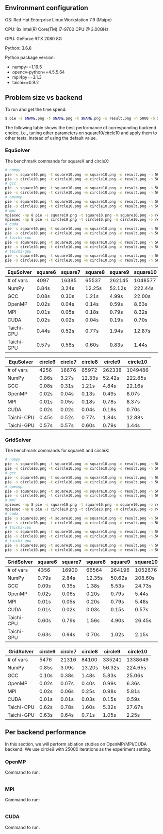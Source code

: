 ## Environment configuration

OS: Red Hat Enterprise Linux Workstation 7.9 (Maipo)

CPU: 8x Intel(R) Core(TM) i7-9700 CPU @ 3.00GHz

GPU: GeForce RTX 2080 8G

Python: 3.6.8

Python package version:

- numpy==1.19.5
- opencv-python==4.5.5.64
- mpi4py==3.1.3
- taichi==0.9.2

## Problem size vs backend

To run and get the time spend:

```bash
$ pie -s $NAME.png -t $NAME.png -m $NAME.png -o result.png -n 5000 -b $BACKEND --method $METHOD ...
```

The following table shows the best performance of corresponding backend choice, i.e., tuning other parameters on square10/circle10 and apply them to other tests, instead of using the default value.

### EquSolver

The benchmark commands for squareX and circleX:

```bash
# numpy
pie -s square10.png -t square10.png -m square10.png -o result.png -n 5000 -b numpy --method equ
pie -s circle10.png -t circle10.png -m circle10.png -o result.png -n 5000 -b numpy --method equ
# gcc
pie -s square10.png -t square10.png -m square10.png -o result.png -n 5000 -b gcc --method equ
pie -s circle10.png -t circle10.png -m circle10.png -o result.png -n 5000 -b gcc --method equ
# openmp
pie -s square10.png -t square10.png -m square10.png -o result.png -n 5000 -b openmp --method equ -c 8
pie -s circle10.png -t circle10.png -m circle10.png -o result.png -n 5000 -b openmp --method equ -c 8
# mpi
mpiexec -np 8 pie -s square10.png -t square10.png -m square10.png -o result.png -n 5000 -b mpi --method equ --mpi-sync-interval 100
mpiexec -np 8 pie -s circle10.png -t circle10.png -m circle10.png -o result.png -n 5000 -b mpi --method equ --mpi-sync-interval 100
# cuda
pie -s square10.png -t square10.png -m square10.png -o result.png -n 5000 -b cuda --method equ -z 1024
pie -s circle10.png -t circle10.png -m circle10.png -o result.png -n 5000 -b cuda --method equ -z 1024
# taichi-cpu
pie -s square10.png -t square10.png -m square10.png -o result.png -n 5000 -b taichi-cpu --method equ -c 8
pie -s circle10.png -t circle10.png -m circle10.png -o result.png -n 5000 -b taichi-cpu --method equ -c 8
# taichi-gpu
pie -s square10.png -t square10.png -m square10.png -o result.png -n 5000 -b taichi-gpu --method equ -z 1024
pie -s circle10.png -t circle10.png -m circle10.png -o result.png -n 5000 -b taichi-gpu --method equ -z 1024
```

| EquSolver  | square6 | square7 | square8 | square9 | square10 |
| ---------- | ------- | ------- | ------- | ------- | -------- |
| # of vars  | 4097    | 16385   | 65537   | 262145  | 1048577  |
| NumPy      | 0.84s   | 3.24s   | 12.25s  | 52.12s  | 222.44s  |
| GCC        | 0.08s   | 0.30s   | 1.21s   | 4.99s   | 22.00s   |
| OpenMP     | 0.02s   | 0.04s   | 0.14s   | 0.59s   | 8.63s    |
| MPI        | 0.01s   | 0.05s   | 0.18s   | 0.79s   | 8.32s    |
| CUDA       | 0.02s   | 0.02s   | 0.04s   | 0.19s   | 0.70s    |
| Taichi-CPU | 0.44s   | 0.52s   | 0.77s   | 1.94s   | 12.87s   |
| Taichi-GPU | 0.57s   | 0.58s   | 0.60s   | 0.83s   | 1.44s    |

| EquSolver  | circle6 | circle7 | circle8 | circle9 | circle10 |
| ---------- | ------- | ------- | ------- | ------- | -------- |
| # of vars  | 4256    | 16676   | 65972   | 262338  | 1049486  |
| NumPy      | 0.86s   | 3.27s   | 12.33s  | 52.42s  | 222.85s  |
| GCC        | 0.08s   | 0.31s   | 1.21s   | 4.84s   | 22.16s   |
| OpenMP     | 0.02s   | 0.04s   | 0.13s   | 0.49s   | 8.07s    |
| MPI        | 0.01s   | 0.05s   | 0.18s   | 0.78s   | 8.37s    |
| CUDA       | 0.02s   | 0.02s   | 0.04s   | 0.19s   | 0.70s    |
| Taichi-CPU | 0.45s   | 0.52s   | 0.77s   | 1.84s   | 12.88s   |
| Taichi-GPU | 0.57s   | 0.57s   | 0.60s   | 0.79s   | 1.44s    |

### GridSolver

The benchmark commands for squareX and circleX:

```bash
# numpy
pie -s square10.png -t square10.png -m square10.png -o result.png -n 5000 -b numpy --method grid
pie -s circle10.png -t circle10.png -m circle10.png -o result.png -n 5000 -b numpy --method grid
# gcc
pie -s square10.png -t square10.png -m square10.png -o result.png -n 5000 -b gcc --method grid --grid-x 8 --grid-y 8
pie -s circle10.png -t circle10.png -m circle10.png -o result.png -n 5000 -b gcc --method grid --grid-x 8 --grid-y 8 
# openmp
pie -s square10.png -t square10.png -m square10.png -o result.png -n 5000 -b openmp --method grid -c 8 --grid-x 2 --grid-y 16
pie -s circle10.png -t circle10.png -m circle10.png -o result.png -n 5000 -b openmp --method grid -c 8 --grid-x 2 --grid-y 16
# mpi
mpiexec -np 8 pie -s square10.png -t square10.png -m square10.png -o result.png -n 5000 -b mpi --method grid --mpi-sync-interval 100
mpiexec -np 8 pie -s circle10.png -t circle10.png -m circle10.png -o result.png -n 5000 -b mpi --method grid --mpi-sync-interval 100
# cuda
pie -s square10.png -t square10.png -m square10.png -o result.png -n 5000 -b cuda --method grid -z 1024 --grid-x 2 --grid-y 128
pie -s circle10.png -t circle10.png -m circle10.png -o result.png -n 5000 -b cuda --method grid -z 1024 --grid-x 2 --grid-y 128
# taichi-cpu
pie -s square10.png -t square10.png -m square10.png -o result.png -n 5000 -b taichi-cpu --method grid -c 8 --grid-x 16 --grid-y 64
pie -s circle10.png -t circle10.png -m circle10.png -o result.png -n 5000 -b taichi-cpu --method grid -c 8 --grid-x 16 --grid-y 64
# taichi-gpu
pie -s square10.png -t square10.png -m square10.png -o result.png -n 5000 -b taichi-gpu --method grid -z 1024 --grid-x 16 --grid-y 64
pie -s circle10.png -t circle10.png -m circle10.png -o result.png -n 5000 -b taichi-gpu --method grid -z 1024 --grid-x 16 --grid-y 64
```
| GridSolver | square6 | square7 | square8 | square9 | square10 |
| ---------- | ------- | ------- | ------- | ------- | -------- |
| # of vars  | 4356    | 16900   | 66564   | 264196  | 1052676  |
| NumPy      | 0.79s   | 2.84s   | 12.35s  | 50.62s  | 208.60s  |
| GCC        | 0.09s   | 0.35s   | 1.38s   | 5.53s   | 24.73s   |
| OpenMP     | 0.02s   | 0.06s   | 0.20s   | 0.79s   | 5.44s    |
| MPI        | 0.01s   | 0.05s   | 0.20s   | 0.79s   | 5.48s    |
| CUDA       | 0.01s   | 0.02s   | 0.03s   | 0.15s   | 0.57s    |
| Taichi-CPU | 0.60s   | 0.79s   | 1.56s   | 4.90s   | 26.45s   |
| Taichi-GPU | 0.63s   | 0.64s   | 0.70s   | 1.02s   | 2.15s    |

| GridSolver | circle6 | circle7 | circle8 | circle9 | circle10 |
| ---------- | ------- | ------- | ------- | ------- | -------- |
| # of vars  | 5476    | 21316   | 84100   | 335241  | 1338649  |
| NumPy      | 0.85s   | 3.09s   | 13.20s  | 56.32s  | 224.65s  |
| GCC        | 0.10s   | 0.38s   | 1.48s   | 5.83s   | 25.06s   |
| OpenMP     | 0.02s   | 0.07s   | 0.40s   | 0.99s   | 6.36s    |
| MPI        | 0.02s   | 0.06s   | 0.25s   | 0.98s   | 5.81s    |
| CUDA       | 0.01s   | 0.01s   | 0.03s   | 0.15s   | 0.59s    |
| Taichi-CPU | 0.62s   | 0.78s   | 1.60s   | 5.32s   | 27.67s   |
| Taichi-GPU | 0.63s   | 0.64s   | 0.71s   | 1.05s   | 2.25s    |


## Per backend performance

In this section, we will perform ablation studies on OpenMP/MPI/CUDA backend. We use circle9 with 25000 iterations as the experiment setting.

### OpenMP

Command to run:

```bash

```

### MPI


Command to run:

```bash
```


### CUDA


Command to run:

```bash
```
